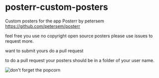 # posterr-custom-posters
Custom posters for the app Posterr by petersem https://github.com/petersem/posterr

feel free you use no copyright open source posters
please use issues to request more.

want to submit yours do a pull request

to do a pull request your posters should be in a folder of your user name.

![don't forget the popcorn](/posterr-custom-posters/binarygeek119/dont-forget.jpg)
